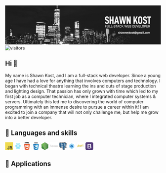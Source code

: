 
![Banner](https://github.com/shawnkost/shawnkost/blob/master/images/Banner.jpg?raw=true)
![visitors](https://visitor-badge.glitch.me/badge?page_id=shawnkost.shawnkost)

## Hi :wave:

My name is Shawn Kost, and I am a full-stack web developer. Since a young age I have had a love for anything that involves computers and technology. I began with technical theatre learning the ins and outs of stage production and lighting design. That passion has only grown with time which led to my first job as a computer technician, where I integrated computer systems & servers. Ultimately this led me to discovering the world of computer programming with an immense desire to pursue a career within it! I am excited to join a company that will not only challenge me, but help me grow into a better developer.

## :wrench: Languages and skills

<p float="left">
  <img src="https://raw.githubusercontent.com/github/explore/80688e429a7d4ef2fca1e82350fe8e3517d3494d/topics/javascript/javascript.png" width="25" height="25">
  <img src="https://raw.githubusercontent.com/github/explore/80688e429a7d4ef2fca1e82350fe8e3517d3494d/topics/react/react.png" width="25" height="25">
  <img src="https://raw.githubusercontent.com/github/explore/80688e429a7d4ef2fca1e82350fe8e3517d3494d/topics/html/html.png" width="25" height="25">
  <img src="https://raw.githubusercontent.com/github/explore/80688e429a7d4ef2fca1e82350fe8e3517d3494d/topics/css/css.png" width="25" height="25">
  <img src="https://raw.githubusercontent.com/github/explore/80688e429a7d4ef2fca1e82350fe8e3517d3494d/topics/nodejs/nodejs.png" width="25" height="25">
  <img src="https://raw.githubusercontent.com/github/explore/80688e429a7d4ef2fca1e82350fe8e3517d3494d/topics/express/express.png" width="25" height="25">
  <img src="https://raw.githubusercontent.com/github/explore/80688e429a7d4ef2fca1e82350fe8e3517d3494d/topics/postgresql/postgresql.png" width="25" height="25">
  <img src="https://raw.githubusercontent.com/github/explore/80688e429a7d4ef2fca1e82350fe8e3517d3494d/topics/webpack/webpack.png" width="25" height="25">
  <img src="https://raw.githubusercontent.com/github/explore/cb39e2385dfcec8a661d01bfacff6b1e33bbaa9d/topics/babel/babel.png" width="25" height="25">
  <img src="https://raw.githubusercontent.com/github/explore/80688e429a7d4ef2fca1e82350fe8e3517d3494d/topics/bootstrap/bootstrap.png" width="25" height="25">
</p>

## :iphone: Applications


<!--
**shawnkost/shawnkost** is a ✨ _special_ ✨ repository because its `README.md` (this file) appears on your GitHub profile.

Here are some ideas to get you started:

- 🔭 I’m currently working on ...
- 🌱 I’m currently learning ...
- 👯 I’m looking to collaborate on ...
- 🤔 I’m looking for help with ...
- 💬 Ask me about ...
- 📫 How to reach me: ...
- 😄 Pronouns: ...
- ⚡ Fun fact: ...
-->
